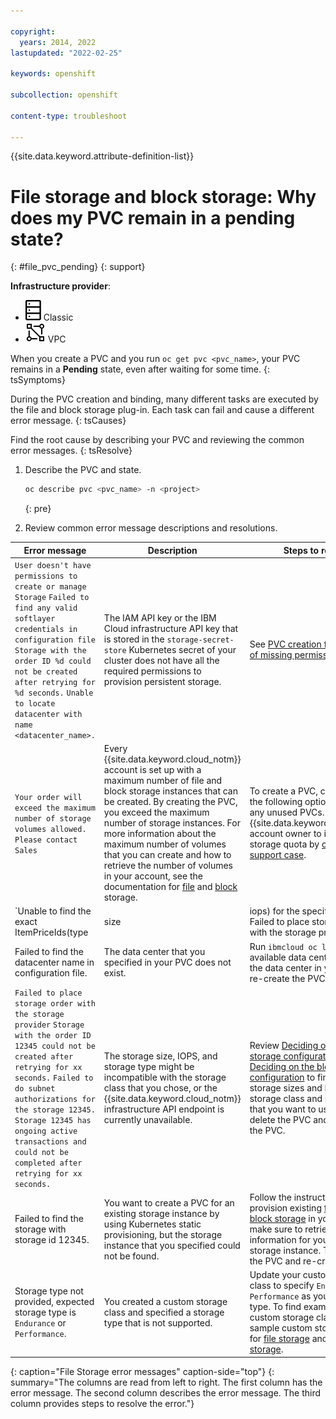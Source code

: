 ```yaml
---

copyright: 
  years: 2014, 2022
lastupdated: "2022-02-25"

keywords: openshift

subcollection: openshift

content-type: troubleshoot

---
```



{{site.data.keyword.attribute-definition-list}}


# File storage and block storage: Why does my PVC remain in a pending state?
{: #file_pvc_pending}
{: support}

**Infrastructure provider**:
* ![Classic infrastructure provider icon.](images/icon-classic-2.svg) Classic
* ![VPC infrastructure provider icon.](images/icon-vpc-2.svg) VPC


When you create a PVC and you run `oc get pvc <pvc_name>`, your PVC remains in a **Pending** state, even after waiting for some time.
{: tsSymptoms}


During the PVC creation and binding, many different tasks are executed by the file and block storage plug-in. Each task can fail and cause a different error message.
{: tsCauses}


Find the root cause by describing your PVC and reviewing the common error messages.
{: tsResolve}

1. Describe the PVC and state.

    ```sh
    oc describe pvc <pvc_name> -n <project>
    ```
    {: pre}

2. Review common error message descriptions and resolutions.

| Error message | Description | Steps to resolve |
| --- | --- | --- |
| `User doesn't have permissions to create or manage Storage` `Failed to find any valid softlayer credentials in configuration file` `Storage with the order ID %d could not be created after retrying for %d seconds.` `Unable to locate datacenter with name <datacenter_name>.` | The IAM API key or the IBM Cloud infrastructure API key that is stored in the `storage-secret-store` Kubernetes secret of your cluster does not have all the required permissions to provision persistent storage. | See [PVC creation fails because of missing permissions](/docs/containers?topic=containers-missing_permissions). |
| `Your order will exceed the maximum number of storage volumes allowed. Please contact Sales` | Every {{site.data.keyword.cloud_notm}} account is set up with a maximum number of file and block storage instances that can be created. By creating the PVC, you exceed the maximum number of storage instances. For more information about the maximum number of volumes that you can create and how to retrieve the number of volumes in your account, see the documentation for [file](/docs/FileStorage?topic=FileStorage-managinglimits) and [block](/docs/BlockStorage?topic=BlockStorage-managingstoragelimits) storage. | To create a PVC, choose from the following options. - Remove any unused PVCs.  \n - Ask the {{site.data.keyword.cloud_notm}} account owner to increase your storage quota by [opening a support case](/docs/get-support?topic=get-support-using-avatar). |
| `Unable to find the exact ItemPriceIds(type|size|iops) for the specified storage` `Failed to place storage order with the storage provider` | The storage size and IOPS that you specified in your PVC are not supported by the storage type that you chose and can't be used with the specified storage class. | Review [Deciding on the file storage configuration](/docs/openshift?topic=openshift-file_storage#file_predefined_storageclass) and [Deciding on the block storage configuration](/docs/openshift?topic=openshift-block_storage#block_predefined_storageclass) to find supported storage sizes and IOPS for the storage class that you want to use. Correct the size and IOPS, and re-create the PVC. |
| Failed to find the datacenter name in configuration file. | The data center that you specified in your PVC does not exist. | Run `ibmcloud oc locations` to list available data centers. Correct the data center in your PVC and re-create the PVC. |
| `Failed to place storage order with the storage provider` `Storage with the order ID 12345 could not be created after retrying for xx seconds.` `Failed to do subnet authorizations for the storage 12345.` `Storage 12345 has ongoing active transactions and could not be completed after retrying for xx seconds.` | The storage size, IOPS, and storage type might be incompatible with the storage class that you chose, or the {{site.data.keyword.cloud_notm}} infrastructure API endpoint is currently unavailable. | Review [Deciding on the file storage configuration](/docs/openshift?topic=openshift-file_storage#file_predefined_storageclass) and [Deciding on the block storage configuration](/docs/openshift?topic=openshift-block_storage#block_predefined_storageclass) to find supported storage sizes and IOPS for the storage class and storage type that you want to use. Then, delete the PVC and re-create the PVC. |
| Failed to find the storage with storage id 12345. | You want to create a PVC for an existing storage instance by using Kubernetes static provisioning, but the storage instance that you specified could not be found. | Follow the instructions to provision existing [file storage](/docs/openshift?topic=openshift-file_storage#existing_file) or [block storage](/docs/openshift?topic=openshift-block_storage#existing_block) in your cluster and make sure to retrieve the correct information for your existing storage instance. Then, delete the PVC and re-create the PVC. |
| Storage type not provided, expected storage type is `Endurance` or `Performance`. | You created a custom storage class and specified a storage type that is not supported. | Update your custom storage class to specify `Endurance` or `Performance` as your storage type. To find examples for custom storage classes, see the sample custom storage classes for [file storage](/docs/openshift?topic=openshift-file_storage#file_custom_storageclass) and [block storage](/docs/openshift?topic=openshift-block_storage#block_custom_storageclass). | 
{: caption="File Storage error messages" caption-side="top"}
{: summary="The columns are read from left to right. The first column has the error message. The second column describes the error message. The third column provides steps to resolve the error."}







